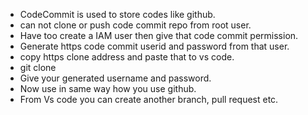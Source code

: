 - CodeCommit is used to store codes like github.
- can not clone or push code commit repo from root user.
- Have too create a IAM user then give that code commit permission.
- Generate https code commit userid and password from that user.
- copy https clone address and paste that to vs code.
- git clone <paste>
- Give your generated username and password.
- Now use in same way how you use github.
- From Vs code you can create another branch, pull request etc.
